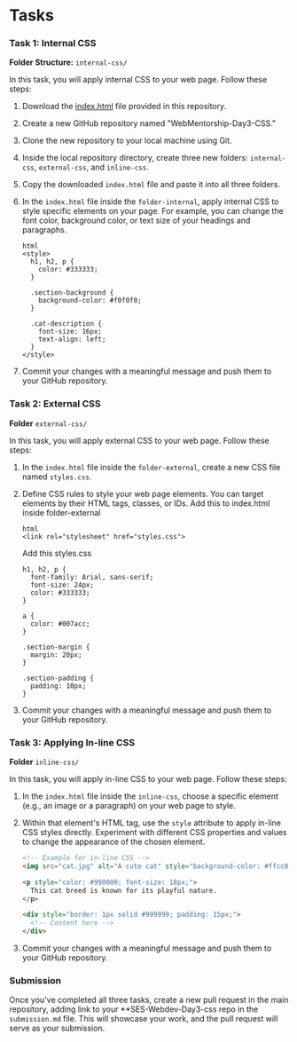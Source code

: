 # Tasks

### Task 1: Internal CSS

**Folder Structure:** `internal-css/`

In this task, you will apply internal CSS to your web page. Follow these steps:

1. Download the [index.html](https://github.com/CodeDroid999/SES-Web-Developer-Mentorship/blob/main/0x01_Module-1/0x01_Week-1/0x01_Day-3/index.html) file provided in this repository.

2. Create a new GitHub repository named "WebMentorship-Day3-CSS."

3. Clone the new repository to your local machine using Git.

4. Inside the local repository directory, create three new folders: `internal-css`, `external-css`, and `inline-css`.

5. Copy the downloaded `index.html` file and paste it into all three folders.

6. In the `index.html` file inside the `folder-internal`, apply internal CSS to style specific elements on your page. For example, you can change the font color, background color, or text size of your headings and paragraphs.

   ```
   html
   <style>
     h1, h2, p {
       color: #333333;
     }

     .section-background {
       background-color: #f0f0f0;
     }

     .cat-description {
       font-size: 16px;
       text-align: left;
     }
   </style>
   ```

7. Commit your changes with a meaningful message and push them to your GitHub repository.

### Task 2: External CSS

**Folder** `external-css/`

In this task, you will apply external CSS to your web page. Follow these steps:

1. In the `index.html` file inside the `folder-external`, create a new CSS file named `styles.css`.
2. Define CSS rules to style your web page elements. You can target elements by their HTML tags, classes, or IDs.
   Add this to index.html inside folder-external

   ```
   html
   <link rel="stylesheet" href="styles.css">
   ```

   Add this styles.css

   ```
   h1, h2, p {
     font-family: Arial, sans-serif;
     font-size: 24px;
     color: #333333;
   }

   a {
     color: #007acc;
   }

   .section-margin {
     margin: 20px;
   }

   .section-padding {
     padding: 10px;
   }
   ```

3. Commit your changes with a meaningful message and push them to your GitHub repository.

### Task 3: Applying In-line CSS

**Folder** `inline-css/`

In this task, you will apply in-line CSS to your web page. Follow these steps:

1. In the `index.html` file inside the `inline-css`, choose a specific element (e.g., an image or a paragraph) on your web page to style.

2. Within that element's HTML tag, use the `style` attribute to apply in-line CSS styles directly. Experiment with different CSS properties and values to change the appearance of the chosen element.

   ```html
   <!-- Example for in-line CSS -->
   <img src="cat.jpg" alt="A cute cat" style="background-color: #ffcc00;" />

   <p style="color: #990000; font-size: 18px;">
     This cat breed is known for its playful nature.
   </p>

   <div style="border: 1px solid #999999; padding: 15px;">
     <!-- Content here -->
   </div>
   ```

3. Commit your changes with a meaningful message and push them to your GitHub repository.

### Submission

Once you've completed all three tasks, create a new pull request in the main repository, adding link to your \*\*SES-Webdev-Day3-css repo in the `submission.md` file. This will showcase your work, and the pull request will serve as your submission.
